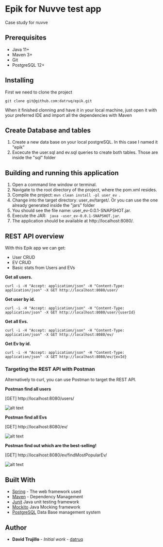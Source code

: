 # Epik for Nuvve test app

Case study for nuvve

## Prerequisites

* Java 11+
* Maven 3+
* Git
* PostgreSQL 12+

## Installing

First we need to clone the project

````git clone git@github.com:datruq/epik.git````

When it finished clonning and have it in your local machine, just open it with your preferred IDE and import all the dependencies with Maven

## Create Database and tables

1. Create a new data base on your local postgreSQL. In this case I named it "epik"
2. Excecute the user.sql and ev.sql queries to create both tables. Those are inside the "sql" folder
  
## Building and running this application

1. Open a command line window or terminal.
2. Navigate to the root directory of the project, where the pom.xml resides.
3. Compile the project: ```mvn clean install -pl user_ev ```.
4. Change into the target directory: user_ev/target/. Or you can use the one already generated inside the "jars" folder
5. You should see the file name: user_ev-0.0.1-SNAPSHOT.jar.
6. Execute the JAR: ``` java -user_ev-0.0.1-SNAPSHOT.jar```.
7. The application should be available at http://localhost:8080/.

## REST API overview

With this Epik app we can get:
* User CRUD
* EV CRUD
* Basic stats from Users and EVs

**Get all users.**

````curl -i -H "Accept: application/json" -H "Content-Type: application/json" -X GET http://localhost:8080/user/````

**Get user by id.**

````curl -i -H "Accept: application/json" -H "Content-Type: application/json" -X GET http://localhost:8080/user/{userId}````

**Get all Evs.**

````curl -i -H "Accept: application/json" -H "Content-Type: application/json" -X GET http://localhost:8080/ev/````

**Get Ev by id.**

````curl -i -H "Accept: application/json" -H "Content-Type: application/json" -X GET http://localhost:8080/ev/{evId}````


### Targeting the REST API with Postman
Alternatively to curl, you can use Postman to target the REST API.


**Postman find all users**

[GET] http://localhost:8080/users/

![alt text](https://github.com/datruq/epik/blob/master/img/findAllUsers.png)

**Postman find all Evs**

[GET] http://localhost:8080/ev/

![alt text](https://github.com/datruq/epik/blob/master/img/findAllEvs.png)


**Postman find out which are the best-selling!**

[GET] http://localhost:8080/ev/findMostPopularEv/

![alt text](https://github.com/datruq/epik/blob/master/img/getMostPopularModels.png)


## Built With

* [Spring](https://spring.io/) - The web framework used
* [Maven](https://maven.apache.org/) - Dependency Management
* [Junit](http://junit.org/junit4/) Java unit testing framework
* [Mockito](https://site.mockito.org/) Java Mocking framework
* [PostgreSQL](https://site.mockito.org/) Data Base management system


## Author

* **David Trujillo** - *Initial work* - [datruq](https://github.com/datruq)

